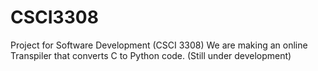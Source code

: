 # CSCI3308
Project for Software Development (CSCI 3308)
We are making an online Transpiler that converts C to Python code.
(Still under development)
